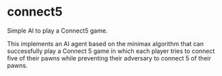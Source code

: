 # connect5
Simple AI to play a Connect5 game.

This implements an AI agent based on the minimax algorithm that can successfully play a Connect 5 game in which each player tries to connect five of their pawns
while preventing their adversary to connect 5 of their pawns. 
